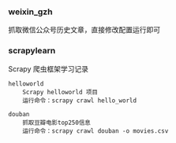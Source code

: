 ### weixin_gzh

抓取微信公众号历史文章，直接修改配置运行即可

### scrapylearn

Scrapy 爬虫框架学习记录

```
helloworld
    Scrapy helloworld 项目
    运行命令：scrapy crawl hello_world

douban
    抓取豆瓣电影top250信息
    运行命令：scrapy crawl douban -o movies.csv
```